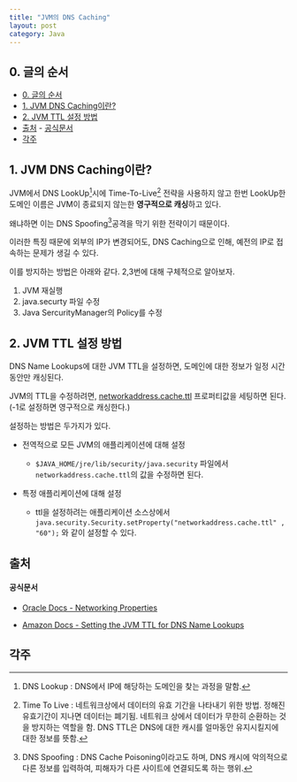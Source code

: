 ```yaml
---
title: "JVM의 DNS Caching"
layout: post
category: Java
---
```




## 0. 글의 순서

- [0. 글의 순서](#0-글의-순서)
- [1. JVM DNS Caching이란?](#1-jvm-dns-caching이란)
- [2. JVM TTL 설정 방법](#2-jvm-ttl-설정-방법)
- [출처](#출처)
		- [공식문서](#공식문서)
- [각주](#각주)


## 1. JVM DNS Caching이란?

JVM에서 DNS LookUp[^1]시에 Time-To-Live[^2] 전략을 사용하지 않고 한번 LookUp한 도메인 이름은 JVM이 종료되지 않는한 **영구적으로 캐싱**하고 있다.

왜냐하면 이는 DNS Spoofing[^3]공격을 막기 위한 전략이기 때문이다.

이러한 특징 때문에 외부의 IP가 변경되어도, DNS Caching으로 인해, 예전의 IP로 접속하는 문제가 생길 수 있다.

이를 방지하는 방법은 아래와 같다. 2,3번에 대해 구체적으로 알아보자.

1. JVM 재실행
2. java.securty 파일 수정
3. Java SercurityManager의 Policy를 수정

## 2. JVM TTL 설정 방법

DNS Name Lookups에 대한 JVM TTL을 설정하면, 도메인에 대한 정보가 일정 시간 동안만 캐싱된다.

JVM의 TTL을 수정하려면, [networkaddress.cache.ttl](https://docs.oracle.com/javase/7/docs/technotes/guides/net/properties.html) 프로퍼티값을 세팅하면 된다. (-1로 설정하면 영구적으로 캐싱한다.)

설정하는 방법은 두가지가 있다.

- 전역적으로 모든 JVM의 애플리케이션에 대해 설정
	- `$JAVA_HOME/jre/lib/security/java.security` 파일에서 `networkaddress.cache.ttl`의 값을 수정하면 된다.

- 특정 애플리케이션에 대해 설정
	- ttl을 설정하려는 애플리케이션 소스상에서 `java.security.Security.setProperty("networkaddress.cache.ttl" , "60");` 와 같이 설정할 수 있다.


## 출처

#### 공식문서

- [Oracle Docs - Networking Properties
](https://docs.oracle.com/javase/7/docs/technotes/guides/net/properties.html#nct)

- [Amazon Docs - Setting the JVM TTL for DNS Name Lookups
](https://docs.aws.amazon.com/sdk-for-java/v1/developer-guide/java-dg-jvm-ttl.html)


## 각주

[^1]: DNS Lookup : DNS에서 IP에 해당하는 도메인을 찾는 과정을 말함.


[^2]: Time To Live : 네트워크상에서 데이터의 유효 기간을 나타내기 위한 방법. 정해진 유효기간이 지나면 데이터는 폐기됨. 네트워크 상에서 데이터가 무한히 순환하는 것을 방지하는 역할을 함. DNS TTL은 DNS에 대한 캐시를 얼마동안 유지시킬지에 대한 정보를 뜻함.

[^3]: DNS Spoofing : DNS Cache Poisoning이라고도 하며, DNS 캐시에 악의적으로 다른 정보를 입력하여, 피해자가 다른 사이트에 연결되도록 하는 행위.